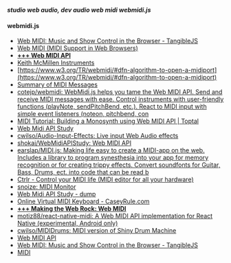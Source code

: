 _**studio web audio, dev audio web midi webmidi.js**_

#### webmidi.js

- [Web MIDI: Music and Show Control in the Browser - TangibleJS](http://tangiblejs.com/posts/web-midi-music-and-show-control-in-the-browser)
- [Web MIDI (MIDI Support in Web Browsers)](https://www.midi.org/17-the-mma/99-web-midi)
- [**+++ Web MIDI API**](https://www.w3.org/TR/webmidi/)
- [Keith McMillen Instruments](https://github.com/keithmcmilleninstruments)
- [https://www.w3.org/TR/webmidi/#dfn-algorithm-to-open-a-midiport](https://www.w3.org/TR/webmidi/#dfn-algorithm-to-open-a-midiport)
- [Summary of MIDI Messages](https://www.midi.org/specifications/item/table-1-summary-of-midi-message)
- [cotejp/webmidi: WebMidi.js helps you tame the Web MIDI API. Send and receive MIDI messages with ease. Control instruments with user-friendly functions (playNote, sendPitchBend, etc.). React to MIDI input with simple event listeners (noteon, pitchbend, con](https://github.com/cotejp/webmidi)
- [MIDI Tutorial: Building a Monosynth using Web MIDI API | Toptal](https://www.toptal.com/web/creating-browser-based-audio-applications-controlled-by-midi-hardware)
- [Web Midi API Study](http://shokai.github.io/WebMidiAPIStudy/)
- [cwilso/Audio-Input-Effects: Live input Web Audio effects](https://github.com/cwilso/Audio-Input-Effects)
- [shokai/WebMidiAPIStudy: Web MIDI API](https://github.com/shokai/WebMidiAPIStudy)
- [earslap/MIDI.js: Making life easy to create a MIDI-app on the web. Includes a library to program synesthesia into your app for memory recognition or for creating trippy effects. Convert soundfonts for Guitar, Bass, Drums, ect. into code that can be read b](https://github.com/earslap/MIDI.js)
- [Ctrlr - Control your MIDI life (MIDI editor for all your hardware)](http://ctrlr.org/)
- [snoize: MIDI Monitor](https://www.snoize.com/MIDIMonitor/)
- [Web Midi API Study - dump](http://shokai.github.io/WebMidiAPIStudy/dump/)
- [Online Virtual MIDI Keyboard - CaseyRule.com](http://www.caseyrule.com/projects/piano/)
- [**+++ Making the Web Rock: Web MIDI**](https://webaudiodemos.appspot.com/slides/webmidi.html#/)
- [motiz88/react-native-midi: A Web MIDI API implementation for React Native (experimental, Android only)](https://github.com/motiz88/react-native-midi)
- [cwilso/MIDIDrums: MIDI version of Shiny Drum Machine](https://github.com/cwilso/MIDIDrums)
- [Web MIDI API](https://webaudio.github.io/web-midi-api/)
- [Web MIDI: Music and Show Control in the Browser - TangibleJS](http://tangiblejs.com/posts/web-midi-music-and-show-control-in-the-browser)
- [MIDI](http://midimonitor.sharpness.net/)
